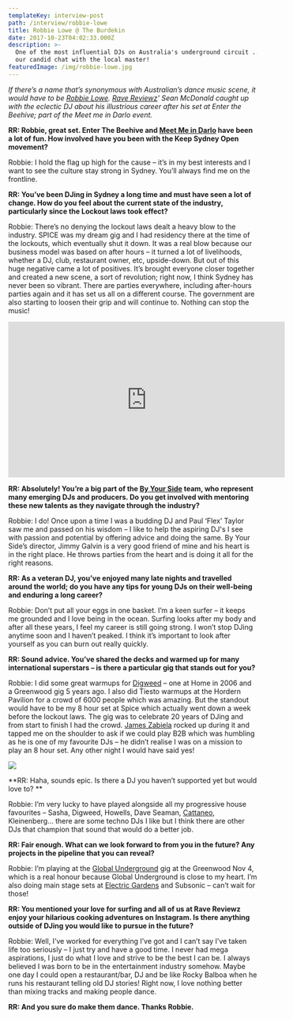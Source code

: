 ```yaml
---
templateKey: interview-post
path: /interview/robbie-lowe
title: Robbie Lowe @ The Burdekin
date: 2017-10-23T04:02:33.000Z
description: >-
  One of the most influential DJs on Australia's underground circuit ... here's
  our candid chat with the local master!
featuredImage: /img/robbie-lowe.jpg
---
```

_If there’s a name that’s synonymous with Australian’s dance music scene, it would have to be [Robbie Lowe](https://www.facebook.com/robbielowemusic/). _[_Rave Reviewz_](https://www.ravereviewz.net/)_' Sean McDonald caught up with the eclectic DJ about his illustrious career after his set at Enter the Beehive; part of the Meet me in Darlo event._

**RR: Robbie, great set. Enter The Beehive and **[**Meet Me in Darlo**](https://www.facebook.com/events/292009331276595/)** have been a lot of fun. How involved have you been with the Keep Sydney Open movement?**

Robbie: I hold the flag up high for the cause – it’s in my best interests and I want to see the culture stay strong in Sydney. You’ll always find me on the frontline.

**RR: You’ve been DJing in Sydney a long time and must have seen a lot of change. How do you feel about the current state of the industry, particularly since the Lockout laws took effect?**

Robbie: There’s no denying the lockout laws dealt a heavy blow to the industry. SPICE was my dream gig and I had residency there at the time of the lockouts, which eventually shut it down. It was a real blow because our business model was based on after hours – it turned a lot of livelihoods, whether a DJ, club, restaurant owner, etc, upside-down. But out of this huge negative came a lot of positives. It’s brought everyone closer together and created a new scene, a sort of revolution; right now, I think Sydney has never been so vibrant. There are parties everywhere, including after-hours parties again and it has set us all on a different course. The government are also starting to loosen their grip and will continue to. Nothing can stop the music!

<iframe width="560" height="315" src="https://www.youtube.com/embed/BlwWTzUeWzI" frameborder="0" allow="autoplay; encrypted-media" allowfullscreen></iframe>

**RR: Absolutely! You’re a big part of the **[**By Your Side**](https://www.facebook.com/ByYourSideSydney/)** team, who represent many emerging DJs and producers. Do you get involved with mentoring these new talents as they navigate through the industry?**

Robbie: I do! Once upon a time I was a budding DJ and Paul ‘Flex’ Taylor saw me and passed on his wisdom – I like to help the aspiring DJ's I see with passion and potential by offering advice and doing the same. By Your Side’s director, Jimmy Galvin is a very good friend of mine and his heart is in the right place. He throws parties from the heart and is doing it all for the right reasons.

**RR: As a veteran DJ, you’ve enjoyed many late nights and travelled around the world; do you have any tips for young DJs on their well-being and enduring a long career?**

Robbie: Don’t put all your eggs in one basket. I’m a keen surfer – it keeps me grounded and I love being in the ocean. Surfing looks after my body and after all these years, I feel my career is still going strong. I won’t stop DJing anytime soon and I haven’t peaked. I think it’s important to look after yourself as you can burn out really quickly.

**RR: Sound advice. You’ve shared the decks and warmed up for many international superstars – is there a particular gig that stands out for you?**

Robbie: I did some great warmups for [Digweed](https://www.facebook.com/djjohndigweed/) – one at Home in 2006 and a Greenwood gig 5 years ago. I also did Tiesto warmups at the Hordern Pavilion for a crowd of 6000 people which was amazing. But the standout would have to be my 8 hour set at Spice which actually went down a week before the lockout laws. The gig was to celebrate 20 years of DJing and from start to finish I had the crowd. [James Zabiela](https://www.facebook.com/jameszabiela/) rocked up during it and tapped me on the shoulder to ask if we could play B2B which was humbling as he is one of my favourite DJs – he didn’t realise I was on a mission to play an 8 hour set. Any other night I would have said yes! 

![](/img/robbie-lowe-john-digweed.jpg)

**RR: Haha, sounds epic. Is there a DJ you haven’t supported yet but would love to? **

Robbie: I’m very lucky to have played alongside all my progressive house favourites – Sasha, Digweed, Howells, Dave Seaman, [Cattaneo](https://www.facebook.com/hernancattaneo/), Kleinenberg… there are some techno DJs I like but I think there are other DJs that champion that sound that would do a better job. 

**RR: Fair enough. What can we look forward to from you in the future? Any projects in the pipeline that you can reveal?**

Robbie: I’m playing at the [Global Underground](https://www.facebook.com/events/1563659050364245) gig at the Greenwood Nov 4, which is a real honour because Global Underground is close to my heart. I’m also doing main stage sets at [Electric Gardens](https://www.facebook.com/electricgardensfestival/) and Subsonic – can’t wait for those!

**RR: You mentioned your love for surfing and all of us at Rave Reviewz enjoy your hilarious cooking adventures on Instagram. Is there anything outside of DJing you would like to pursue in the future?**

Robbie: Well, I’ve worked for everything I’ve got and I can’t say I’ve taken life too seriously – I just try and have a good time. I never had mega aspirations, I just do what I love and strive to be the best I can be. I always believed I was born to be in the entertainment industry somehow. Maybe one day I could open a restaurant/bar, DJ and be like Rocky Balboa when he runs his restaurant telling old DJ stories! Right now, I love nothing better than mixing tracks and making people dance. 

**RR: And you sure do make them dance. Thanks Robbie.**

